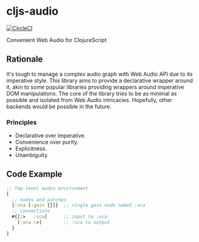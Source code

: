 # cljs-audio
[![CircleCI](https://circleci.com/gh/cljs-audio/cljs-audio/tree/master.svg?style=svg)](https://circleci.com/gh/cljs-audio/cljs-audio/tree/master)

Convenient Web Audio for ClojureScript 
## Rationale
It's tough to manage a complex audio graph with Web Audio API due to its imperative style.
This library aims to provide a declarative wrapper around it, akin to some popular libraries providing wrappers around imperative DOM manipulations.
The core of the library tries to be as minimal as possible and isolated from Web Audio intricacies. Hopefully, other backends would be possible in the future.

### Principles

- Declarative over imperative.
- Convenience over purity.
- Explicitness.
- Unambiguity. 



## Code Example
```clojure
;; Top-level audio environment
[
  ;; nodes and patches
  {:vca [:gain {}]}  ;; single gain node named :vca
  ;; connections
  #{[:>   :vca]      ;; input to :vca
    [:vca :>]        ;; :vca to output
  }
]
```
